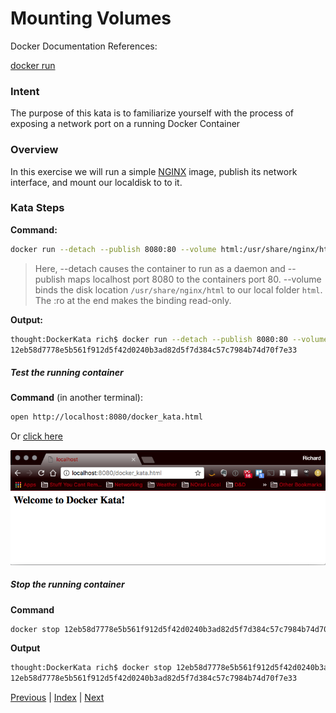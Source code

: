 # Mounting Volumes

Docker Documentation References:

[docker run](https://docs.docker.com/engine/reference/commandline/run/)

### Intent

The purpose of this kata is to familiarize yourself with the process of exposing a network port on a running Docker Container

### Overview

In this exercise we will run a simple [NGINX](http://nginx.org/) image, publish its network interface, and mount our localdisk to to it. 

### Kata Steps

**Command:**

```bash
docker run --detach --publish 8080:80 --volume html:/usr/share/nginx/html:ro nginx:stable-alpine
```

> Here, --detach causes the container to run as a daemon and --publish maps localhost port 8080 to the containers port 80. --volume binds the disk location `/usr/share/nginx/html` to our local folder `html`. The :ro at the end makes the binding read-only.

**Output:**

```bash
thought:DockerKata rich$ docker run --detach --publish 8080:80 --volume `pwd`/html:/usr/share/nginx/html:ro nginx:stable-alpine
12eb58d7778e5b561f912d5f42d0240b3ad82d5f7d384c57c7984b74d70f7e33
```

##### Test the running container

**Command** (in another terminal):

```bash
open http://localhost:8080/docker_kata.html
```

Or [click here](http://localhost:8080/docker_kata.html)

![NGINX Screen Shot](screenshots/image_mounting_volumes_kata_nginx_verification.png)

##### Stop the running container

**Command**

```bash
docker stop 12eb58d7778e5b561f912d5f42d0240b3ad82d5f7d384c57c7984b74d70f7e33
```

**Output**

```bash
thought:DockerKata rich$ docker stop 12eb58d7778e5b561f912d5f42d0240b3ad82d5f7d384c57c7984b74d70f7e33
12eb58d7778e5b561f912d5f42d0240b3ad82d5f7d384c57c7984b74d70f7e33
```


[Previous](19_publish_network_interfaces.md) | [Index](README.md) | [Next](#)
